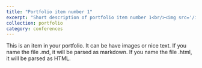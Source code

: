 ```yaml
---
title: "Portfolio item number 1"
excerpt: "Short description of portfolio item number 1<br/><img src='/images/500x300.png'>"
collection: portfolio
category: conferences
---
```


This is an item in your portfolio. It can be have images or nice text. If you name the file .md, it will be parsed as markdown. If you name the file .html, it will be parsed as HTML. 
